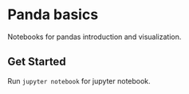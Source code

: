 # Panda basics
Notebooks for pandas introduction and visualization.

## Get Started
Run ```jupyter notebook``` for jupyter notebook.   
